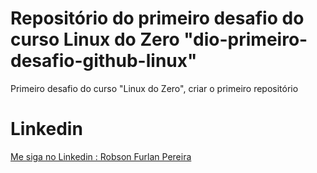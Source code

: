 # Repositório do primeiro desafio do curso Linux do Zero "dio-primeiro-desafio-github-linux"
Primeiro desafio do curso "Linux do Zero", criar o primeiro repositório

# Linkedin
[Me siga no Linkedin : Robson Furlan Pereira](https://www.linkedin.com/in/robson-furlan-pereira/)
